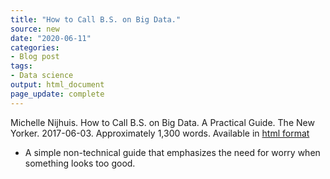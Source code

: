 ```yaml
---
title: "How to Call B.S. on Big Data."
source: new
date: "2020-06-11"
categories:
- Blog post
tags:
- Data science
output: html_document
page_update: complete
---
```


Michelle Nijhuis. How to Call B.S. on Big Data. A Practical Guide. The New Yorker. 2017-06-03. Approximately 1,300 words. Available in [html format][nij1]

[nij1]: https://www.newyorker.com/tech/annals-of-technology/how-to-call-bullshit-on-big-data-a-practical-guide

<!---More--->

+ A simple non-technical guide that emphasizes the need for worry when something looks too good.

